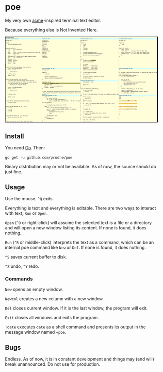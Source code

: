 # poe

My very own [acme](http://acme.cat-v.org/)-inspired terminal text editor.

Because everything else is Not Invented Here.

![poe](./poe.png)

## Install

You need [Go](https://golang.org/). Then:

`go get -u github.com/prodhe/poe`

Binary distribution may or not be available. As of now, the source should do just fine.

## Usage

Use the mouse. `^Q` exits.

Everything is text and everything is editable. There are two ways to interact with text, `Run` or `Open`.

`Open` (`^O` or right-click) will assume the selected text is a file or a directory and will open a new window listing its content. If none is found, it does nothing.

`Run` (`^R` or middle-click) interprets the text as a command, which can be an internal poe command like `New` or `Del`. If none is found, it does nothing.

`^S` saves current buffer to disk.

`^Z` undo, `^Y` redo.

### Commands

`New` opens an empty window.

`Newcol` creates a new column with a new window.

`Del` closes current window. If it is the last window, the program will exit.

`Exit` closes all windows and exits the program.

`!date` executes `date` as a shell command and presents its output in the message window named `+poe`.

## Bugs

Endless. As of now, it is in constant development and things may (and will) break unannounced. Do not use for production.
